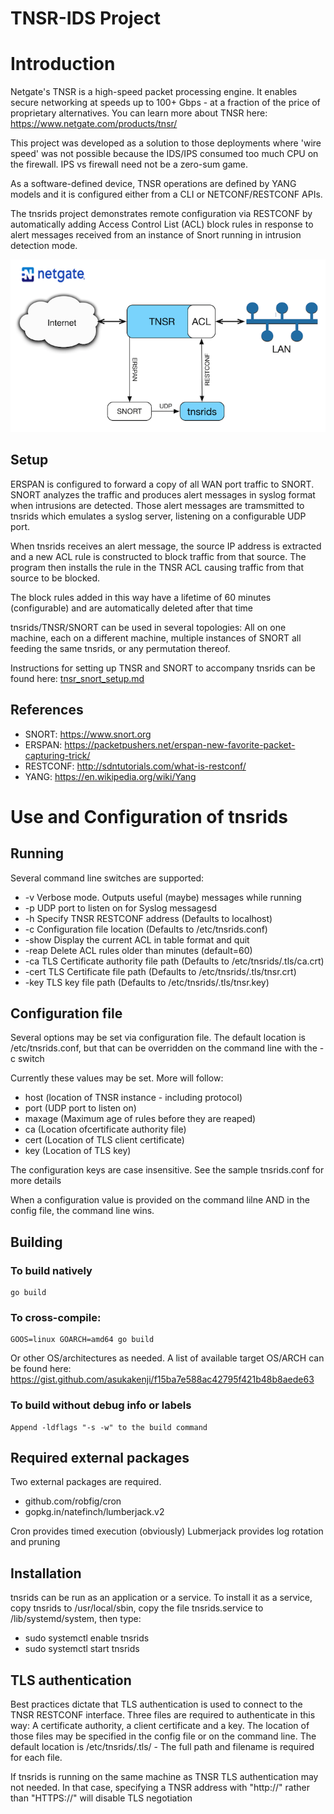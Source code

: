 # TNSR-IDS Project
# Introduction
Netgate's TNSR is a high-speed packet processing engine. It enables secure networking at speeds up to 100+ Gbps - at a fraction of the price of proprietary alternatives. You can learn more about TNSR here: https://www.netgate.com/products/tnsr/

This project was developed as a solution to those deployments where 'wire speed' was not possible because the IDS/IPS consumed too much CPU on the firewall. IPS vs firewall need not be a zero-sum game.

As a software-defined device, TNSR operations are defined by YANG models and it is configured either from a CLI or NETCONF/RESTCONF APIs.

The tnsrids project demonstrates remote configuration via RESTCONF by automatically adding Access Control List (ACL) block rules in response to alert messages received from an instance of Snort running in intrusion detection mode.

![Netgate](graphics/tnsrids.png)

## Setup
ERSPAN is configured to forward a copy of all WAN port traffic to SNORT. SNORT analyzes the traffic and produces alert messages in syslog format when intrusions are detected. Those alert messages are tramsmitted to tnsrids which emulates a syslog server, listening on a configurable UDP port.

When tnsrids receives an alert message, the source IP address is extracted and a new ACL rule is constructed to block traffic from that source. The program then installs the rule in the TNSR ACL causing traffic from that source to be blocked.

The block rules added in this way have a lifetime of 60 minutes (configurable) and are automatically deleted after that time

tnsrids/TNSR/SNORT can be used in several topologies: All on one machine, each on a different machine, multiple instances of SNORT all feeding the same tnsrids, or any permutation thereof.

Instructions for setting up TNSR and SNORT to accompany tnsrids can be found here: [tnsr_snort_setup.md](tnsr_snort_setup.md)

## References
* SNORT: https://www.snort.org
* ERSPAN: https://packetpushers.net/erspan-new-favorite-packet-capturing-trick/
* RESTCONF: http://sdntutorials.com/what-is-restconf/
* YANG: https://en.wikipedia.org/wiki/Yang

# Use and Configuration of tnsrids

## Running
Several command line switches are supported:
* -v    Verbose mode. Outputs useful (maybe) messages while running
* -p    UDP port to listen on for Syslog messagesd
* -h    Specify TNSR RESTCONF address (Defaults to localhost)
* -c    Configuration file location (Defaults to /etc/tnsrids.conf)
* -show Display the current ACL in table format and quit
* -reap Delete ACL rules older than <configured> minutes (default=60)
* -ca   TLS Certificate authority file path (Defaults to /etc/tnsrids/.tls/ca.crt)
* -cert TLS Certificate file path (Defaults to /etc/tnsrids/.tls/tnsr.crt)
* -key  TLS key file path (Defaults to /etc/tnsrids/.tls/tnsr.key)

## Configuration file
Several options may be set via configuration file. The default location is /etc/tnsrids.conf, but that can be overridden 
on the command line with the -c switch

Currently these values may be set. More will follow:
* host (location of TNSR instance - including protocol)
* port (UDP port to listen on)
* maxage (Maximum age of rules before they are reaped)
* ca (Location ofcertificate authority file)
* cert (Location of TLS client certificate)
* key (Location of TLS key)

The configuration keys are case insensitive. See the sample tnsrids.conf for more details

When a configuration value is provided on the command lilne AND in the config file, the command line wins.

## Building
### To build natively
    go build
    
### To cross-compile:
    GOOS=linux GOARCH=amd64 go build

Or other OS/architectures as needed. A list of available target OS/ARCH can be found here: 
https://gist.github.com/asukakenji/f15ba7e588ac42795f421b48b8aede63

### To build without debug info or labels
    Append -ldflags "-s -w" to the build command

## Required external packages
Two external packages are required.
* github.com/robfig/cron
* gopkg.in/natefinch/lumberjack.v2

Cron provides timed execution (obviously)
Lubmerjack provides log rotation and pruning

## Installation
tnsrids can be run as an application or a service. To install it as a service, copy tnsrids to /usr/local/sbin,
copy the file tnsrids.service to /lib/systemd/system, then type:

* sudo systemctl enable tnsrids
* sudo systemctl start tnsrids

## TLS authentication
Best practices dictate that TLS authentication is used to connect to the TNSR RESTCONF interface. Three files are required to authenticate in this way: A certificate authority, a client certificate and a key. The location of those files may be specified in the config file or on the command line. The default location is /etc/tnsrids/.tls/ - The full path and filename is required for each file.

If tnsrids is running on the same machine as TNSR TLS authentication may not needed. In that case, specifying a TNSR address with "http://" rather than "HTTPS://" will disable TLS negotiation



